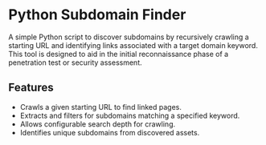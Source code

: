# Python Subdomain Finder

A simple Python script to discover subdomains by recursively crawling a starting URL and identifying links associated with a target domain keyword. This tool is designed to aid in the initial reconnaissance phase of a penetration test or security assessment.

## Features

* Crawls a given starting URL to find linked pages.
* Extracts and filters for subdomains matching a specified keyword.
* Allows configurable search depth for crawling.
* Identifies unique subdomains from discovered assets.
